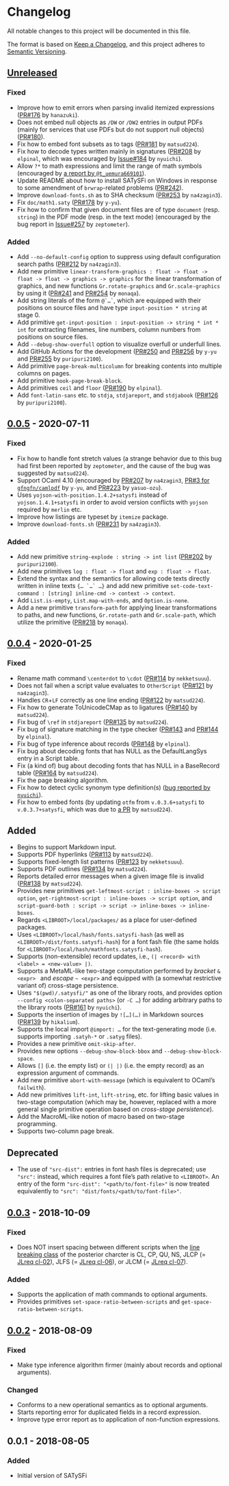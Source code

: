 # Changelog

All notable changes to this project will be documented in this file.

The format is based on [Keep a Changelog](http://keepachangelog.com/en/1.0.0/), and this project adheres to [Semantic Versioning](http://semver.org/spec/v2.0.0.html).

## [Unreleased]
### Fixed
- Improve how to emit errors when parsing invalid itemized expressions ([PR\#176](https://github.com/gfngfn/SATySFi/pull/176) by `hanazuki`).
- Does not embed null objects as `/DW` or `/DW2` entries in output PDFs (mainly for services that use PDFs but do not support null objects) ([PR\#180](https://github.com/gfngfn/SATySFi/pull/180)).
- Fix how to embed font subsets as to tags ([PR\#181](https://github.com/gfngfn/SATySFi/pull/181) by `matsud224`).
- Fix how to decode types written mainly in signatures ([PR\#208](https://github.com/gfngfn/SATySFi/pull/208) by `elpinal`, which was encouraged by [Issue\#184](https://github.com/gfngfn/SATySFi/issues/184) by `nyuichi`).
- Allow `?*` to math expressions and limit the range of math symbols (encouraged by [a report by `@t_uemura669101`](https://twitter.com/t_uemura669101/status/1302221948378910721?s=20)).
- Update README about how to install SATySFi on Windows in response to some amendment of `brwrap`-related problems ([PR\#242](https://github.com/gfngfn/SATySFi/pull/242)).
- Improve `download-fonts.sh` as to SHA checksum ([PR\#253](https://github.com/gfngfn/SATySFi/pull/253) by `na4zagin3`).
- Fix `doc/math1.saty` ([PR\#178](https://github.com/gfngfn/SATySFi/pull/178) by `y-yu`).
- Fix how to confirm that given document files are of type `document` (resp. `string`) in the PDF mode (resp. in the text mode) (encouraged by the bug report in [Issue\#257](https://github.com/gfngfn/SATySFi/issues/257) by `zeptometer`).

### Added
- Add `--no-default-config` option to suppress using default configuration search paths ([PR\#212](https://github.com/gfngfn/SATySFi/pull/212) by `na4zagin3`).
- Add new primitive `linear-transform-graphics : float -> float -> float -> float -> graphics -> graphics` for the linear transformation of graphics, and new functions `Gr.rotate-graphics` and `Gr.scale-graphics` by using it ([PR\#241](https://github.com/gfngfn/SATySFi/pull/241) and [PR\#254](https://github.com/gfngfn/SATySFi/pull/254) by `monaqa`).
- Add string literals of the form `` @`…` ``, which are equipped with their positions on source files and have type `input-position * string` at stage 0.
- Add primitive `get-input-position : input-position -> string * int * int` for extracting filenames, line numbers, column numbers from positions on source files.
- Add `--debug-show-overfull` option to visualize overfull or underfull lines.
- Add GitHub Actions for the development ([PR\#250](https://github.com/gfngfn/SATySFi/pull/250) and [PR\#256](https://github.com/gfngfn/SATySFi/pull/256) by `y-yu` and [PR\#255](https://github.com/gfngfn/SATySFi/pull/255) by `puripuri2100`).
- Add primitive `page-break-multicolumn` for breaking contents into multiple columns on pages.
- Add primitive `hook-page-break-block`.
- Add primitives `ceil` and `floor` ([PR\#190](https://github.com/gfngfn/SATySFi/pull/190) by `elpinal`).
- Add `font-latin-sans` etc. to `stdja`, `stdjareport`, and `stdjabook` ([PR\#126](https://github.com/gfngfn/SATySFi/pull/126) by `puripuri2100`).

## [0.0.5] - 2020-07-11
### Fixed
- Fix how to handle font stretch values (a strange behavior due to this bug had first been reported by `zeptometer`, and the cause of the bug was suggested by `matsud224`).
- Support OCaml 4.10 (encouraged by [PR\#207](https://github.com/gfngfn/SATySFi/pull/207) by `na4zagin3`, [PR\#3 for `gfngfn/camlpdf`](https://github.com/gfngfn/camlpdf/pull/3) by `y-yu`, and [PR\#223](https://github.com/gfngfn/SATySFi/pull/223) by `yasuo-ozu`).
- Uses `yojson-with-position.1.4.2+satysfi` instead of `yojson.1.4.1+satysfi` in order to avoid version conflicts with `yojson` required by `merlin` etc.
- Improve how listings are typeset by `itemize` package.
- Improve `download-fonts.sh` ([PR\#231](https://github.com/gfngfn/SATySFi/pull/231) by `na4zagin3`).

### Added
- Add new primitive `string-explode : string -> int list` ([PR\#202](https://github.com/gfngfn/SATySFi/pull/202) by `puripuri2100`).
- Add new primitives `log : float -> float` and `exp : float -> float`.
- Extend the syntax and the semantics for allowing code texts directly written in inline texts ``{… `…` …}`` and add new primitive `set-code-text-command : [string] inline-cmd -> context -> context`.
- Add `List.is-empty`, `List.map-with-ends`, and `Option.is-none`.
- Add a new primitive `transform-path` for applying linear transformations to paths, and new functions, `Gr.rotate-path` and `Gr.scale-path`, which utilize the primitive ([PR\#218](https://github.com/gfngfn/SATySFi/pull/218) by `monaqa`).

## [0.0.4] - 2020-01-25
### Fixed
- Rename math command `\centerdot` to `\cdot` ([PR\#114](https://github.com/gfngfn/SATySFi/pull/114) by `nekketsuuu`).
- Does not fail when a script value evaluates to `OtherScript` ([PR\#121](https://github.com/gfngfn/SATySFi/pull/121) by `na4zagin3`).
- Handles `CR`+`LF` correctly as one line ending ([PR\#122](https://github.com/gfngfn/SATySFi/pull/122) by `matsud224`).
- Fix how to generate ToUnicodeCMap as to ligatures ([PR\#140](https://github.com/gfngfn/SATySFi/pull/140) by `matsud224`).
- Fix bug of `\ref` in `stdjareport` ([PR\#135](https://github.com/gfngfn/SATySFi/pull/135) by `matsud224`).
- Fix bug of signature matching in the type checker ([PR\#143](https://github.com/gfngfn/SATySFi/pull/143) and [PR\#144](https://github.com/gfngfn/SATySFi/pull/144) by `elpinal`).
- Fix bug of type inference about records ([PR\#148](https://github.com/gfngfn/SATySFi/pull/148) by `elpinal`).
- Fix bug about decoding fonts that has NULL as the DefaultLangSys entry in a Script table.
- Fix (a kind of) bug about decoding fonts that has NULL in a BaseRecord table ([PR\#164](https://github.com/gfngfn/SATySFi/pull/164) by `matsud224`).
- Fix the page breaking algorithm.
- Fix how to detect cyclic synonym type definition(s) ([bug reported by `nyuichi`]((https://github.com/gfngfn/SATySFi/issues/187))).
- Fix how to embed fonts (by updating `otfm` from `v.0.3.6+satysfi` to `v.0.3.7+satysfi`, which was due to [a PR](https://github.com/gfngfn/otfm/pull/7) by `matsud224`).

## Added
- Begins to support Markdown input.
- Supports PDF hyperlinks ([PR\#113](https://github.com/gfngfn/SATySFi/pull/113) by `matsud224`).
- Supports fixed-length list patterns ([PR\#123](https://github.com/gfngfn/SATySFi/pull/123) by `nekketsuuu`).
- Supports PDF outlines ([PR\#134](https://github.com/gfngfn/SATySFi/pull/134) by `matsud224`).
- Reports detailed error messages when a given image file is invalid ([PR\#138](https://github.com/gfngfn/SATySFi/pull/138) by `matsud224`).
- Provides new primitives `get-leftmost-script : inline-boxes -> script option`, `get-rightmost-script : inline-boxes -> script option`, and `script-guard-both : script -> script -> inline-boxes -> inline-boxes`.
- Regards `<LIBROOT>/local/packages/` as a place for user-defined packages.
- Uses `<LIBROOT>/local/hash/fonts.satysfi-hash` (as well as `<LIBROOT>/dist/fonts.satysfi-hash`) for a font fash file (the same holds for `<LIBROOT>/local/hash/mathfonts.satysfi-hash`).
- Supports (non-extensible) record updates, i.e., `(| <record> with <label> = <new-value> |)`.
- Supports a MetaML-like two-stage computation performed by *bracket* `& <expr> ` and *escape* `~ <expr>` and equipped with (a somewhat restrictive variant of) cross-stage persistence.
- Uses `"$(pwd)/.satysfi/"` as one of the library roots, and provides option `--config <colon-separated paths>` (or `-C …`) for adding arbitrary paths to the library roots ([PR\#161](https://github.com/gfngfn/SATySFi/pull/161) by `nyuichi`).
- Supports the insertion of images by `![…](…)` in Markdown sources ([PR\#139](https://github.com/gfngfn/SATySFi/pull/139) by `hikalium`).
- Supports the local import `@import: …` for the text-generating mode (i.e. supports importing `.satyh-*` or `.satyg` files).
- Provides a new primitive `omit-skip-after`.
- Provides new options `--debug-show-block-bbox` and `--debug-show-block-space`.
- Allows `[]` (i.e. the empty list) or `(| |)` (i.e. the empty record) as an expression argument of commands.
- Add new primitive `abort-with-message` (which is equivalent to OCaml’s `failwith`).
- Add new primitives `lift-int`, `lift-string`, etc. for lifting basic values in two-stage computation (which may be, however, replaced with a more general single primitive operation based on *cross-stage persistence*).
- Add the MacroML-like notion of macro based on two-stage programming.
- Supports two-column page break.

## Deprecated
- The use of `"src-dist":` entries in font hash files is deprecated; use `"src":` instead, which requires a font file’s path relative to `<LIBROOT>`. An entry of the form `"src-dist": "<path/to/font-file>"` is now treated equivalently to `"src": "dist/fonts/<path/to/font-file>"`.

## [0.0.3] - 2018-10-09
### Fixed
- Does NOT insert spacing between different scripts when the [line breaking class](http://unicode.org/reports/tr14/) of the posterior charcter is CL, CP, QU, NS, JLCP (= [JLreq cl-02](https://www.w3.org/TR/jlreq/ja/#cl-02)), JLFS (= [JLreq cl-06](https://www.w3.org/TR/jlreq/ja/#cl-06)), or JLCM (= [JLreq cl-07](https://www.w3.org/TR/jlreq/ja/#cl-07)).

### Added
- Supports the application of math commands to optional arguments.
- Provides primitives `set-space-ratio-between-scripts` and `get-space-ratio-between-scripts`.

## [0.0.2] - 2018-08-09
### Fixed
- Make type inference algorithm firmer (mainly about records and optional arguments).

### Changed
- Conforms to a new operational semantics as to optional arguments.
- Starts reporting error for duplicated fields in a record expression.
- Improve type error report as to application of non-function expressions.

## 0.0.1 - 2018-08-05
### Added
- Initial version of SATySFi


  [Unreleased]: https://github.com/gfngfn/SATySFi/compare/v0.0.5...HEAD
  [0.0.5]: https://github.com/gfngfn/SATySFi/compare/v0.0.4...v0.0.5
  [0.0.4]: https://github.com/gfngfn/SATySFi/compare/v0.0.3...v0.0.4
  [0.0.3]: https://github.com/gfngfn/SATySFi/compare/v0.0.2...v0.0.3
  [0.0.2]: https://github.com/gfngfn/SATySFi/compare/v0.0.1...v0.0.2
